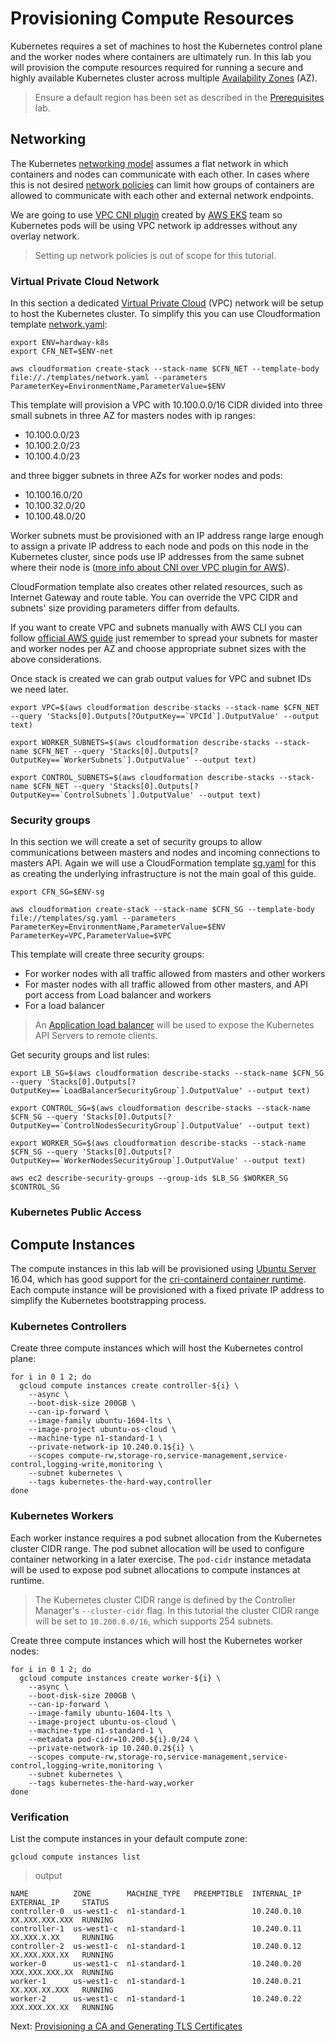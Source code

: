 # Provisioning Compute Resources

Kubernetes requires a set of machines to host the Kubernetes control plane and the worker nodes where containers are ultimately run. In this lab you will provision the compute resources required for running a secure and highly available Kubernetes cluster across multiple [Availability Zones](https://docs.aws.amazon.com/AWSEC2/latest/UserGuide/using-regions-availability-zones.html#concepts-regions-availability-zones) (AZ).

> Ensure a default region has been set as described in the [Prerequisites](01-prerequisites.md#set-a-default-compute-region) lab.

## Networking

The Kubernetes [networking model](https://kubernetes.io/docs/concepts/cluster-administration/networking/#kubernetes-model) assumes a flat network in which containers and nodes can communicate with each other. In cases where this is not desired [network policies](https://kubernetes.io/docs/concepts/services-networking/network-policies/) can limit how groups of containers are allowed to communicate with each other and external network endpoints.

We are going to use [VPC CNI plugin](https://github.com/aws/amazon-vpc-cni-k8s) created by [AWS EKS](https://aws.amazon.com/eks/) team so Kubernetes pods will be using VPC network ip addresses without any overlay network.

> Setting up network policies is out of scope for this tutorial.

### Virtual Private Cloud Network

In this section a dedicated [Virtual Private Cloud](https://aws.amazon.com/vpc/) (VPC) network will be setup to host the Kubernetes cluster. To simplify this you can use Cloudformation template [network.yaml](../templates/network.yaml):

```
export ENV=hardway-k8s
export CFN_NET=$ENV-net

aws cloudformation create-stack --stack-name $CFN_NET --template-body file://./templates/network.yaml --parameters ParameterKey=EnvironmentName,ParameterValue=$ENV
```

This template will provision a VPC with 10.100.0.0/16 CIDR divided into three small subnets in three AZ for masters nodes with ip ranges:
- 10.100.0.0/23
- 10.100.2.0/23
- 10.100.4.0/23

and three bigger subnets in three AZs for worker nodes and pods:
- 10.100.16.0/20
- 10.100.32.0/20
- 10.100.48.0/20

Worker subnets must be provisioned with an IP address range large enough to assign a private IP address to each node and pods on this node in the Kubernetes cluster, since pods use IP addresses from the same subnet where their node is ([more info about CNI over VPC plugin for AWS](https://github.com/aws/amazon-vpc-cni-k8s/blob/master/proposals/cni-proposal.md)).

CloudFormation template also creates other related resources, such as Internet Gateway and route table. You can override the VPC CIDR and subnets' size providing parameters differ from defaults.

If you want to create VPC and subnets manually with AWS CLI you can follow [official AWS guide](https://docs.aws.amazon.com/AmazonVPC/latest/UserGuide/vpc-subnets-commands-example.html) just remember to spread your subnets for master and worker nodes per AZ and choose appropriate subnet sizes with the above considerations.

Once stack is created we can grab output values for VPC and subnet IDs we need later.

```
export VPC=$(aws cloudformation describe-stacks --stack-name $CFN_NET --query 'Stacks[0].Outputs[?OutputKey==`VPCId`].OutputValue' --output text)

export WORKER_SUBNETS=$(aws cloudformation describe-stacks --stack-name $CFN_NET --query 'Stacks[0].Outputs[?OutputKey==`WorkerSubnets`].OutputValue' --output text)

export CONTROL_SUBNETS=$(aws cloudformation describe-stacks --stack-name $CFN_NET --query 'Stacks[0].Outputs[?OutputKey==`ControlSubnets`].OutputValue' --output text)
```

### Security groups

In this section we will create a set of security groups to allow communications between masters and nodes and incoming connections to masters API. Again we will use a CloudFormation template [sg.yaml](../templates/sg.yaml) for this as creating the underlying infrastructure is not the main goal of this guide.

```
export CFN_SG=$ENV-sg

aws cloudformation create-stack --stack-name $CFN_SG --template-body file://templates/sg.yaml --parameters ParameterKey=EnvironmentName,ParameterValue=$ENV ParameterKey=VPC,ParameterValue=$VPC
```

This template will create three security groups:
- For worker nodes with all traffic allowed from masters and other workers
- For master nodes with all traffic allowed from other masters, and API port access from Load balancer and workers
- For a load balancer

> An [Application load balancer](https://aws.amazon.com/elasticloadbalancing/) will be used to expose the Kubernetes API Servers to remote clients.

Get security groups and list rules:

```
export LB_SG=$(aws cloudformation describe-stacks --stack-name $CFN_SG --query 'Stacks[0].Outputs[?OutputKey==`LoadBalancerSecurityGroup`].OutputValue' --output text)

export CONTROL_SG=$(aws cloudformation describe-stacks --stack-name $CFN_SG --query 'Stacks[0].Outputs[?OutputKey==`ControlNodesSecurityGroup`].OutputValue' --output text)

export WORKER_SG=$(aws cloudformation describe-stacks --stack-name $CFN_SG --query 'Stacks[0].Outputs[?OutputKey==`WorkerNodesSecurityGroup`].OutputValue' --output text)

aws ec2 describe-security-groups --group-ids $LB_SG $WORKER_SG $CONTROL_SG
```

### Kubernetes Public Access


## Compute Instances

The compute instances in this lab will be provisioned using [Ubuntu Server](https://www.ubuntu.com/server) 16.04, which has good support for the [cri-containerd container runtime](https://github.com/containerd/cri-containerd). Each compute instance will be provisioned with a fixed private IP address to simplify the Kubernetes bootstrapping process.

### Kubernetes Controllers

Create three compute instances which will host the Kubernetes control plane:

```
for i in 0 1 2; do
  gcloud compute instances create controller-${i} \
    --async \
    --boot-disk-size 200GB \
    --can-ip-forward \
    --image-family ubuntu-1604-lts \
    --image-project ubuntu-os-cloud \
    --machine-type n1-standard-1 \
    --private-network-ip 10.240.0.1${i} \
    --scopes compute-rw,storage-ro,service-management,service-control,logging-write,monitoring \
    --subnet kubernetes \
    --tags kubernetes-the-hard-way,controller
done
```

### Kubernetes Workers

Each worker instance requires a pod subnet allocation from the Kubernetes cluster CIDR range. The pod subnet allocation will be used to configure container networking in a later exercise. The `pod-cidr` instance metadata will be used to expose pod subnet allocations to compute instances at runtime.

> The Kubernetes cluster CIDR range is defined by the Controller Manager's `--cluster-cidr` flag. In this tutorial the cluster CIDR range will be set to `10.200.0.0/16`, which supports 254 subnets.

Create three compute instances which will host the Kubernetes worker nodes:

```
for i in 0 1 2; do
  gcloud compute instances create worker-${i} \
    --async \
    --boot-disk-size 200GB \
    --can-ip-forward \
    --image-family ubuntu-1604-lts \
    --image-project ubuntu-os-cloud \
    --machine-type n1-standard-1 \
    --metadata pod-cidr=10.200.${i}.0/24 \
    --private-network-ip 10.240.0.2${i} \
    --scopes compute-rw,storage-ro,service-management,service-control,logging-write,monitoring \
    --subnet kubernetes \
    --tags kubernetes-the-hard-way,worker
done
```

### Verification

List the compute instances in your default compute zone:

```
gcloud compute instances list
```

> output

```
NAME          ZONE        MACHINE_TYPE   PREEMPTIBLE  INTERNAL_IP  EXTERNAL_IP     STATUS
controller-0  us-west1-c  n1-standard-1               10.240.0.10  XX.XXX.XXX.XXX  RUNNING
controller-1  us-west1-c  n1-standard-1               10.240.0.11  XX.XXX.X.XX     RUNNING
controller-2  us-west1-c  n1-standard-1               10.240.0.12  XX.XXX.XXX.XX   RUNNING
worker-0      us-west1-c  n1-standard-1               10.240.0.20  XXX.XXX.XXX.XX  RUNNING
worker-1      us-west1-c  n1-standard-1               10.240.0.21  XX.XXX.XX.XXX   RUNNING
worker-2      us-west1-c  n1-standard-1               10.240.0.22  XXX.XXX.XX.XX   RUNNING
```

Next: [Provisioning a CA and Generating TLS Certificates](04-certificate-authority.md)
